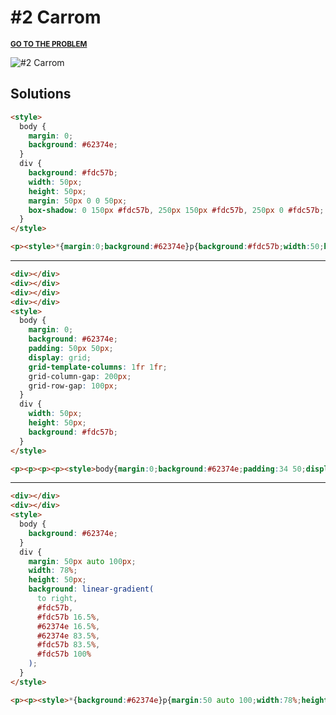 # #2 Carrom

<p>
  <sup>
    <a href="https://cssbattle.dev/play/2"><strong>GO TO THE PROBLEM</strong></a>
  </sup>
</p>

![#2 Carrom](https://cssbattle.dev/targets/2.png)

## Solutions

```html
<style>
  body {
    margin: 0;
    background: #62374e;
  }
  div {
    background: #fdc57b;
    width: 50px;
    height: 50px;
    margin: 50px 0 0 50px;
    box-shadow: 0 150px #fdc57b, 250px 150px #fdc57b, 250px 0 #fdc57b;
  }
</style>
```

```html
<p><style>*{margin:0;background:#62374e}p{background:#fdc57b;width:50;height:50;margin:50 0 0 50;box-shadow:0 150px#fdc57b,250px 150px#fdc57b,250px 0 #fdc57b
```

---

```html
<div></div>
<div></div>
<div></div>
<div></div>
<style>
  body {
    margin: 0;
    background: #62374e;
    padding: 50px 50px;
    display: grid;
    grid-template-columns: 1fr 1fr;
    grid-column-gap: 200px;
    grid-row-gap: 100px;
  }
  div {
    width: 50px;
    height: 50px;
    background: #fdc57b;
  }
</style>
```

```html
<p><p><p><p><style>body{margin:0;background:#62374e;padding:34 50;display:grid;grid-template-columns:1fr 1fr;grid-column-gap:200px;grid-row-gap:67px}p{width:50;height:50;background:#fdc57b
```

---

```html
<div></div>
<div></div>
<style>
  body {
    background: #62374e;
  }
  div {
    margin: 50px auto 100px;
    width: 78%;
    height: 50px;
    background: linear-gradient(
      to right,
      #fdc57b,
      #fdc57b 16.5%,
      #62374e 16.5%,
      #62374e 83.5%,
      #fdc57b 83.5%,
      #fdc57b 100%
    );
  }
</style>
```

```html
<p><p><style>*{background:#62374e}p{margin:50 auto 100;width:78%;height:50;background:linear-gradient(to right,#fdc57b,#fdc57b 16.5%,#62374e 16.5%,#62374e 83.5%,#fdc57b 83.5%,#fdc57b 100%)
```
